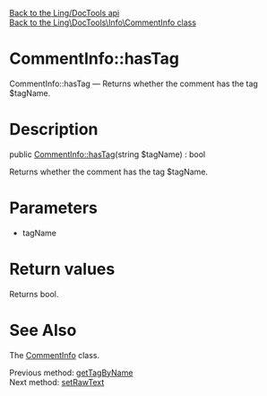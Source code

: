 [Back to the Ling/DocTools api](https://github.com/lingtalfi/DocTools/blob/master/doc/api/Ling/DocTools.md)<br>
[Back to the Ling\DocTools\Info\CommentInfo class](https://github.com/lingtalfi/DocTools/blob/master/doc/api/Ling/DocTools/Info/CommentInfo.md)


CommentInfo::hasTag
================



CommentInfo::hasTag — Returns whether the comment has the tag $tagName.




Description
================


public [CommentInfo::hasTag](https://github.com/lingtalfi/DocTools/blob/master/doc/api/Ling/DocTools/Info/CommentInfo/hasTag.md)(string $tagName) : bool




Returns whether the comment has the tag $tagName.




Parameters
================


- tagName

    


Return values
================

Returns bool.








See Also
================

The [CommentInfo](https://github.com/lingtalfi/DocTools/blob/master/doc/api/Ling/DocTools/Info/CommentInfo.md) class.

Previous method: [getTagByName](https://github.com/lingtalfi/DocTools/blob/master/doc/api/Ling/DocTools/Info/CommentInfo/getTagByName.md)<br>Next method: [setRawText](https://github.com/lingtalfi/DocTools/blob/master/doc/api/Ling/DocTools/Info/CommentInfo/setRawText.md)<br>

